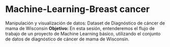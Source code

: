 # Machine-Learning-Breast cancer

 Manipulación y visualización de datos: Dataset de Diagnóstico de cáncer de mama de Wisconsin  **Objetivo:** En esta sesión, entenderemos el flujo de trabajo de un proyecto de Machine Learning básico, utilizando el conjunto de datos de diagnóstico de cáncer de mama de Wisconsin.
